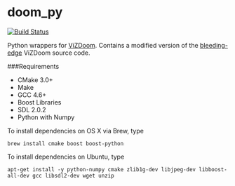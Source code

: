 # doom_py

[![Build Status](https://travis-ci.org/openai/doom-py.svg?branch=master)](https://travis-ci.org/openai/doom-py)

Python wrappers for [ViZDoom](http://vizdoom.cs.put.edu.pl/).
Contains a modified version of the [bleeding-edge](https://github.com/Marqt/ViZDoom/tree/5749d0a49dc6679cc7583b86e5c1861163644c39)
ViZDoom source code.

###Requirements

* CMake 3.0+
* Make
* GCC 4.6+
* Boost Libraries
* SDL 2.0.2
* Python with Numpy

To install dependencies on OS X via Brew, type

```brew install cmake boost boost-python```

To install dependencies on Ubuntu, type

```apt-get install -y python-numpy cmake zlib1g-dev libjpeg-dev libboost-all-dev gcc libsdl2-dev wget unzip```
